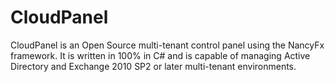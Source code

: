 CloudPanel
==========

CloudPanel is an Open Source multi-tenant control panel using the NancyFx framework. It is written in 100% in C# and is capable of managing Active Directory and Exchange 2010 SP2 or later multi-tenant environments.

